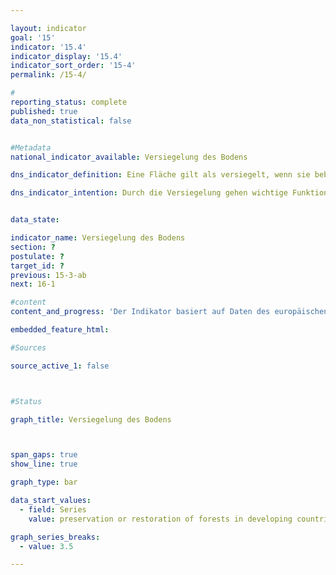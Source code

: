 ```yaml
---

layout: indicator        
goal: '15'        
indicator: '15.4'        
indicator_display: '15.4'        
indicator_sort_order: '15-4'        
permalink: /15-4/               

#
reporting_status: complete        
published: true        
data_non_statistical: false        


#Metadata        
national_indicator_available: Versiegelung des Bodens        

dns_indicator_definition: Eine Fläche gilt als versiegelt, wenn sie bebaut, betoniert, asphaltiert, gepflastert oder auf andere Art langfristig befestigt ist. Der Indikator gibt den Anteil der versiegelten Fläche an der Gesamtfläche Deutschlands wieder.        

dns_indicator_intention: Durch die Versiegelung gehen wichtige Funktionen des Bodens wie die Wasserdurchlässigkeit und Fruchtbarkeit verloren. <br><br>Versiegelte Flächen können Regenwasser weit weniger gut aufnehmen als unversiegelte Flächen, was zu einem geringen Grundwasservorrat führt und bei Starkregenereignissen das Risiko von lokalen Überschwemmungen steigert. Werden Böden dauerhaft von Luft und Wasser abgeschlossen, wird außerdem die Bodenfauna gestört, die eine wichtige Funktion für die Neubildung von fruchtbaren Böden darstellt. Ziel der Bundesregierung ist es daher den Versiegelungsgrad bis 20XXX auf YY %Y zu senken.


data_state:       

indicator_name: Versiegelung des Bodens
section: ?        
postulate: ?       
target_id: ?      
previous: 15-3-ab        
next: 16-1        

#content         
content_and_progress: 'Der Indikator basiert auf Daten des europäischen Copernicus-Programms zum Versiegelungsgrad. Zur Erstellung dieses Datensatzes werden Satellitendaten automatisiert ausgewertet und für jede betrachtete Flächenzelle der Anteil der versiegelten Fläche berechnet und anschließend der entsprechende Mittelwert gebildet. In diesen Datensatz fließen also keine Informationen aus Katastern oder ähnlichen Quellen ein, sondern er basiert ausschließlich auf Informationen, die sich aus der Fernerkundung der Erdoberfläche ableiten lassen. Dies kann beispielsweise bei der Berechnung des Versiegelungsgrades von Straßen unter einem geschlossenen Kronendach zu Fehlern führen.<br><br>Die Daten zum Versiegelungsgrad liegen flächendeckend für ganz Deutschland vor. Somit lässt sich der Indikator entweder für das ganze Bundesgebiet oder speziell für städtische Gebiete berechnen. Auch eine Aufschlüsselung des Versiegelungsgrades nach bestimmten Flächentypen wie Wohngebiete oder Industrieflächen ist möglich.<br><br>Der Versiegelungsgrad des Bodens ist von 4,218 % im Jahr 2006 auf 4,31 % im Jahr 2015 gestiegen. Für das Jahr 2018 ergab sich ein Wert von 5,219 %. Dies stellt einen signifikanten Anstieg um 0,987 Prozentpunkte dar. Gegenüber den früheren Zeiträumen standen 2018 erstmals vollständig höher aufgelöste Sentinel-Zeitreihen zur Verfügung, so dass die räumliche Auflösung der HRL-Produkte von Zellen mit einer Kantenlänge von 20 auf 10 Meter deutlich verbessert wurde. Somit kann die Bodenversiegelung räumlich detaillierter und realistischer abgebildet werden. Ein direkter inhaltlicher Vergleich der Daten von 2018 mit denen der vorangegangenen Berichtsjahre ist dadurch aber nicht sinnvoll möglich.'        

embedded_feature_html:        

#Sources        

source_active_1: false



#Status        

graph_title: Versiegelung des Bodens



span_gaps: true        
show_line: true        

graph_type: bar        

data_start_values:
  - field: Series
    value: preservation or restoration of forests in developing countries under the redd+ rulebook        

graph_series_breaks:
  - value: 3.5

---
```

